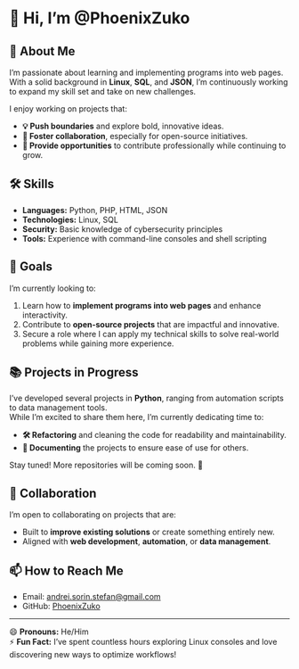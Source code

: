 # 👋 Hi, I’m @PhoenixZuko

## 🌟 About Me
I’m passionate about learning and implementing programs into web pages. With a solid background in **Linux**, **SQL**, and **JSON**, I’m continuously working to expand my skill set and take on new challenges.

I enjoy working on projects that:
- **💡 Push boundaries** and explore bold, innovative ideas.
- **🤝 Foster collaboration**, especially for open-source initiatives.
- **💼 Provide opportunities** to contribute professionally while continuing to grow.

## 🛠 Skills
- **Languages:** Python, PHP, HTML, JSON
- **Technologies:** Linux, SQL
- **Security:** Basic knowledge of cybersecurity principles
- **Tools:** Experience with command-line consoles and shell scripting

## 🚀 Goals
I’m currently looking to:
1. Learn how to **implement programs into web pages** and enhance interactivity.
2. Contribute to **open-source projects** that are impactful and innovative.
3. Secure a role where I can apply my technical skills to solve real-world problems while gaining more experience.

## 📚 Projects in Progress
I’ve developed several projects in **Python**, ranging from automation scripts to data management tools.  
While I’m excited to share them here, I’m currently dedicating time to:
- **🛠 Refactoring** and cleaning the code for readability and maintainability.
- **📑 Documenting** the projects to ensure ease of use for others.

Stay tuned! More repositories will be coming soon. 🚀

## 🤝 Collaboration
I’m open to collaborating on projects that are:
- Built to **improve existing solutions** or create something entirely new.
- Aligned with **web development**, **automation**, or **data management**.

## 📫 How to Reach Me
- Email: [andrei.sorin.stefan@gmail.com](andrei.sorin.stefan@gmail.com)
- GitHub: [PhoenixZuko](https://github.com/PhoenixZuko)

---

😄 **Pronouns:** He/Him  
⚡ **Fun Fact:** I’ve spent countless hours exploring Linux consoles and love discovering new ways to optimize workflows!
